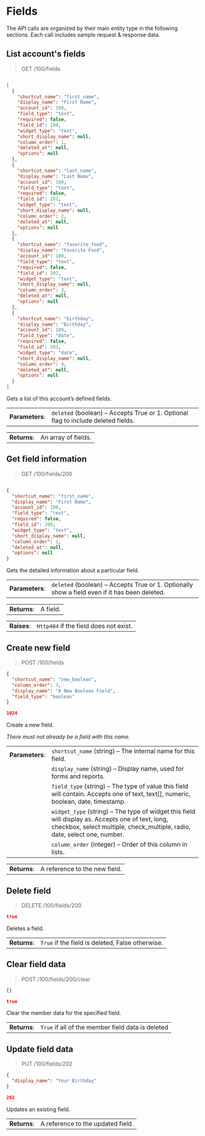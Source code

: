 # Fields

The API calls are organized by their main entity type in the following sections. Each call includes sample request & response data.

## List account's fields

> GET /100/fields

```json

[
  {
    "shortcut_name": "first_name",
    "display_name": "First Name",
    "account_id": 100,
    "field_type": "text",
    "required": false,
    "field_id": 200,
    "widget_type": "text",
    "short_display_name": null,
    "column_order": 1,
    "deleted_at": null,
    "options": null
  },
  {
    "shortcut_name": "last_name",
    "display_name": "Last Name",
    "account_id": 100,
    "field_type": "text",
    "required": false,
    "field_id": 201,
    "widget_type": "text",
    "short_display_name": null,
    "column_order": 2,
    "deleted_at": null,
    "options": null
  },
  {
    "shortcut_name": "favorite_food",
    "display_name": "Favorite Food",
    "account_id": 100,
    "field_type": "text",
    "required": false,
    "field_id": 202,
    "widget_type": "text",
    "short_display_name": null,
    "column_order": 3,
    "deleted_at": null,
    "options": null
  },
  {
    "shortcut_name": "birthday",
    "display_name": "Birthday",
    "account_id": 100,
    "field_type": "date",
    "required": false,
    "field_id": 203,
    "widget_type": "date",
    "short_display_name": null,
    "column_order": 4,
    "deleted_at": null,
    "options": null
  }
]
```
Gets a list of this account’s defined fields.

|   |   |
|---|---|
| **Parameters**: | `deleted` (boolean) – Accepts True or 1. Optional flag to include deleted fields.

|   |   |
|---|---|
| **Returns**: | An array of fields.

## Get field information

> GET /100/fields/200

```json

{
  "shortcut_name": "first_name", 
  "display_name": "First Name", 
  "account_id": 100, 
  "field_type": "text", 
  "required": false, 
  "field_id": 200, 
  "widget_type": "text", 
  "short_display_name": null, 
  "column_order": 1, 
  "deleted_at": null, 
  "options": null
}
```

Gets the detailed information about a particular field.

|   |   |
|---|---|
| **Parameters**: | `deleted` (boolean) – Accepts True or 1. Optionally show a field even if it has been deleted.

|   |   |
|---|---|
| **Returns**: | A field.

|   |   |
|---|---|
| **Raises**: |  `Http404` if the field does not exist.

## Create new field

> POST /100/fields

```json
{
  "shortcut_name": "new_boolean", 
  "column_order": 3, 
  "display_name": "A New Boolean Field", 
  "field_type": "boolean"
}

1024
```

Create a new field.

_There must not already be a field with this name._

|   |   |
|---|---|
| **Parameters**: | `shortcut_name` (string) – The internal name for this field.
|   | `display_name` (string) – Display name, used for forms and reports.
|   | `field_type` (string) – The type of value this field will contain. Accepts one of text, text[], numeric, boolean, date, timestamp.
|   | `widget_type` (string) – The type of widget this field will display as. Accepts one of text, long, checkbox, select multiple, check_multiple, radio, date, select one, number.
|   | `column_order` (integer) – Order of this column in lists.

|   |   |
|---|---|
| **Returns**: | A reference to the new field.

## Delete field

> DELETE /100/fields/200

```json
true
```

Deletes a field.

|   |   |
|---|---|
| **Returns**: | `True` if the field is deleted, False otherwise.

## Clear field data

> POST /100/fields/200/clear

```json
{}

true
```

Clear the member data for the specified field.

|   |   |
|---|---|
| **Returns**: | `True` if all of the member field data is deleted

## Update field data

> PUT /100/fields/202

```json
{
  "display_name": "Your Birthday"
}

202
```

Updates an existing field.

|   |   |
|---|---|
| **Returns**: | A reference to the updated field.